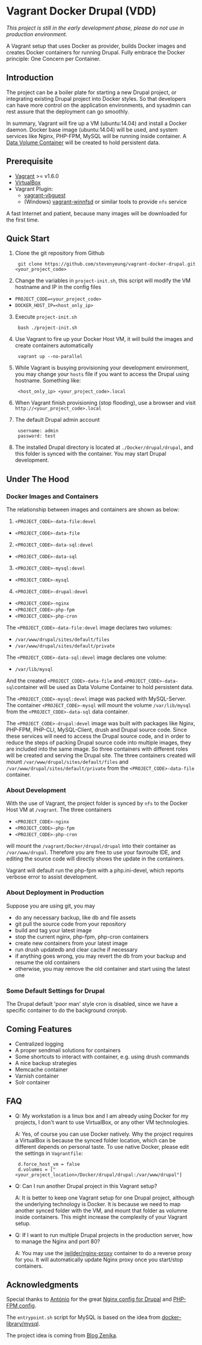 # Vagrant Docker Drupal (VDD)
*This project is still in the early development phase, please do not use in production environment.*

A Vagrant setup that uses Docker as provider, builds Docker images and creates Docker containers for running Drupal. Fully embrace the Docker principle: One Concern per Container.

## Introduction
The project can be a boiler plate for starting a new Drupal project, or integrating existing Drupal project into Docker styles. So that developers can have more control on the application environments, and sysadmin can rest assure that the deployment can go smoothly.

In summary, Vagrant will fire up a VM (ubuntu:14.04) and install a Docker daemon. Docker base image (ubuntu:14.04) will be used, and system services like Nginx, PHP-FPM, MySQL will be running inside container. A [Data Volume Container](https://docs.docker.com/userguide/dockervolumes/) will be created to hold persistent data.

## Prerequisite
- [Vagrant](https://www.vagrantup.com/downloads.html) >= v1.6.0
- [VirtualBox](https://www.virtualbox.org/wiki/Downloads)
- Vagrant Plugin:
  - [vagrant-vbguest](https://github.com/dotless-de/vagrant-vbguest)
  - (Windows) [vagrant-winnfsd](https://github.com/GM-Alex/vagrant-winnfsd) or similar tools to provide `nfs` service

A fast Internet and patient, because many images will be downloaded for the first time.

## Quick Start
1. Clone the git repository from Github

        git clone https://github.com/stevenyeung/vagrant-docker-drupal.git <your_project_code>

2. Change the variables in `project-init.sh`, this script will modify the VM hostname and IP in the config files
  - `PROJECT_CODE=<your_project_code>`
  - `DOCKER_HOST_IP=<host_only_ip>`

3. Execute `project-init.sh`

        bash ./project-init.sh

4. Use Vagrant to fire up your Docker Host VM, it will build the images and create containers automatically

        vagrant up --no-parallel

5. While Vagrant is busying provisioning your development environment, you may change your `hosts` file if you want to access the Drupal using hostname. Something like:

        <host_only_ip> <your_project_code>.local

6. When Vagrant finish provisioning (stop flooding), use a browser and visit `http://<your_project_code>.local`

7. The default Drupal admin account

        username: admin
        password: test

8. The installed Drupal directory is located at `./Docker/drupal/drupal`, and this folder is synced with the container. You may start Drupal development.

## Under The Hood
### Docker Images and Containers
The relationship between images and containers are shown as below:

1. `<PROJECT_CODE>-data-file:devel`
  - `<PROJECT_CODE>-data-file`

2. `<PROJECT_CODE>-data-sql:devel`
  - `<PROJECT_CODE>-data-sql`

3. `<PROJECT_CODE>-mysql:devel`
  - `<PROJECT_CODE>-mysql`

4. `<PROJECT_CODE>-drupal:devel`
  - `<PROJECT_CODE>-nginx`
  - `<PROJECT_CODE>-php-fpm`
  - `<PROJECT_CODE>-php-cron`

The `<PROJECT_CODE>-data-file:devel` image declares two volumes:
- `/var/www/drupal/sites/default/files`
- `/var/www/drupal/sites/default/private`

The `<PROJECT_CODE>-data-sql:devel` image declares one volume:
- `/var/lib/mysql`

And the created `<PROJECT_CODE>-data-file` and `<PROJECT_CODE>-data-sql`container will be used as Data Volume Container to hold persistent data.

The `<PROJECT_CODE>-mysql:devel` image was packed with MySQL-Server. The container `<PROJECT_CODE>-mysql` will mount the volume `/var/lib/mysql` from the `<PROJECT_CODE>-data-sql` data container.

The `<PROJECT_CODE>-drupal:devel` image was built with packages like Nginx, PHP-FPM, PHP-CLI, MySQL-Client, drush and Drupal source code. Since these services will need to access the Drupal source code, and in order to reduce the steps of packing Drupal source code into multiple images, they are included into the same image. So three containers with different roles will be created and serving the Drupal site. The three containers created will mount `/var/www/drupal/sites/default/files` and `/var/www/drupal/sites/default/private` from the `<PROJECT_CODE>-data-file` container.

### About Development
With the use of Vagrant, the project folder is synced by `nfs` to the Docker Host VM at `/vagrant`. The three containers
- `<PROJECT_CODE>-nginx`
- `<PROJECT_CODE>-php-fpm`
- `<PROJECT_CODE>-php-cron`

will mount the `/vagrant/Docker/drupal/drupal` into their container as `/var/www/drupal`. Therefore you are free to use your favrouite IDE, and editing the source code will directly shows the update in the containers.

Vagrant will default run the php-fpm with a php.ini-devel, which reports verbose error to assist development.

### About Deployment in Production
Suppose you are using git, you may
- do any necessary backup, like db and file assets
- git pull the source code from your repository
- build and tag your latest image
- stop the current nginx, php-fpm, php-cron containers
- create new containers from your latest image
- run drush updatedb and clear cache if necessary
- if anything goes wrong, you may revert the db from your backup and resume the old containers
- otherwise, you may remove the old container and start using the latest one

### Some Default Settings for Drupal
The Drupal default 'poor man' style cron is disabled, since we have a specific container to do the background cronjob.

## Coming Features
- Centralized logging
- A proper sendmail solutions for containers
- Some shortcuts to interact with container, e.g. using drush commands
- A nice backup strategies
- Memcache container
- Varnish container
- Solr container

## FAQ
- Q: My workstation is a linux box and I am already using Docker for my projects, I don't want to use VirtualBox, or any other VM technologies.

  A: Yes, of course you can use Docker natively. Why the project requires a VirtualBox is because the synced folder location, which can be different depends on personal taste. To use native Docker, please edit the settings in `Vagrantfile`:

       d.force_host_vm = false
       d.volumes = ["<your_project_location>/Docker/drupal/drupal:/var/www/drupal"]

- Q: Can I run another Drupal project in this Vagrant setup?

  A: It is better to keep one Vagrant setup for one Drupal project, although the underlying technology is Docker. It is because we need to map another synced folder with the VM, and mount that folder as volumne inside containers. This might increase the complexity of your Vagrant setup.

- Q: If I want to run multiple Drupal projects in the production server, how to manage the Nginx and port 80?

  A: You may use the [jwilder/nginx-proxy](https://github.com/jwilder/nginx-proxy) container to do a reverse proxy for you. It will automatically update Nginx proxy once you start/stop containers.

## Acknowledgments
Special thanks to [António](https://github.com/perusio) for the great [Nginx config for Drupal](https://github.com/perusio/drupal-with-nginx) and [PHP-FPM config](https://github.com/perusio/php-fpm-example-config).

The `entrypoint.sh` script for MySQL is based on the idea from [docker-library/mysql](https://github.com/docker-library/mysql).

The project idea is coming from [Blog Zenika](http://blog.zenika.com/index.php?post/2014/10/07/Setting-up-a-development-environment-using-Docker-and-Vagrant).
